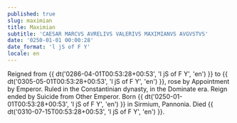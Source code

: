 ```yaml
---
published: true
slug: maximian
title: Maximian
subtitle: 'CAESAR MARCVS AVRELIVS VALERIVS MAXIMIANVS AVGVSTVS'
date: '0250-01-01 00:00:28'
date_format: 'l jS of F Y'
locale: en
---
```


Reigned from {{ dt('0286-04-01T00:53:28+00:53', 'l jS of F Y', 'en') }} to {{ dt('0305-05-01T00:53:28+00:53', 'l jS of F Y', 'en') }}, rose by Appointment by Emperor. Ruled in the Constantinian dynasty, in the Dominate era. Reign ended by Suicide from Other Emperor. Born {{ dt('0250-01-01T00:53:28+00:53', 'l jS of F Y', 'en') }} in Sirmium, Pannonia. Died {{ dt('0310-07-15T00:53:28+00:53', 'l jS of F Y', 'en') }}.
